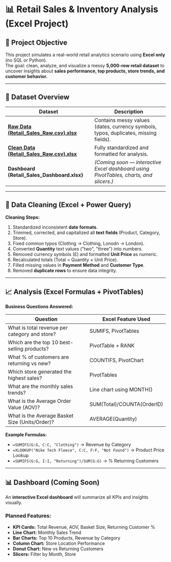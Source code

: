 # 📊 Retail Sales & Inventory Analysis (Excel Project)

## 🔎 Project Objective
This project simulates a real-world retail analytics scenario using **Excel only** (no SQL or Python).  
The goal: clean, analyze, and visualize a messy **5,000-row retail dataset** to uncover insights about **sales performance, top products, store trends, and customer behavior.**

---

## 📂 Dataset Overview

| Dataset | Description |
|----------|--------------|
| [**Raw Data (Retail_Sales_Raw.csv).xlsx**](https://github.com/KilsonJ/Retail_Sales_project/blob/main/Raw%20Data%20(Retail_Sales_Raw.csv).xlsx) | Contains messy values (dates, currency symbols, typos, duplicates, missing fields). |
| [**Clean Data (Retail_Sales_Raw.csv).xlsx**](https://github.com/KilsonJ/Retail_Sales_project/blob/main/Clean%20Data%20(Retail_Sales_Raw.csv).xlsx) | Fully standardized and formatted for analysis. |
| **Dashboard (Retail_Sales_Dashboard.xlsx)** | *(Coming soon — interactive Excel dashboard using PivotTables, charts, and slicers.)* |

---

## 🧹 Data Cleaning (Excel + Power Query)

**Cleaning Steps:**
1. Standardized inconsistent **date formats**.  
2. Trimmed, corrected, and capitalized all **text fields** (Product, Category, Store).  
3. Fixed common typos (Clothng → Clothing, Lonodn → London).  
4. Converted **Quantity** text values ("two", "three") into numbers.  
5. Removed currency symbols (£) and formatted **Unit Price** as numeric.  
6. Recalculated totals (Total = Quantity × Unit Price).  
7. Filled missing values in **Payment Method** and **Customer Type**.  
8. Removed **duplicate rows** to ensure data integrity.  

---

## 📈 Analysis (Excel Formulas + PivotTables)

**Business Questions Answered:**

| Question | Excel Feature Used |
|-----------|--------------------|
| What is total revenue per category and store? | SUMIFS, PivotTables |
| Which are the top 10 best-selling products? | PivotTable + RANK |
| What % of customers are returning vs new? | COUNTIFS, PivotChart |
| Which store generated the highest sales? | PivotTables |
| What are the monthly sales trends? | Line chart using MONTH() |
| What is the Average Order Value (AOV)? | SUM(Total)/COUNTA(OrderID) |
| What is the Average Basket Size (Units/Order)? | AVERAGE(Quantity) |

**Example Formulas:**
- `=SUMIFS(G:G, C:C, "Clothing")` → Revenue by Category  
- `=XLOOKUP("Nike Tech Fleece", C:C, F:F, "Not Found")` → Product Price Lookup  
- `=SUMIFS(G:G, I:I, "Returning")/SUM(G:G)` → % Returning Customers  

---

## 📊 Dashboard (Coming Soon)

An **interactive Excel dashboard** will summarize all KPIs and insights visually.

### Planned Features:
- **KPI Cards:** Total Revenue, AOV, Basket Size, Returning Customer %  
- **Line Chart:** Monthly Sales Trend  
- **Bar Charts:** Top 10 Products, Revenue by Category  
- **Column Chart:** Store Location Performance  
- **Donut Chart:** New vs Returning Customers  
- **Slicers:** Filter by Month, Store
